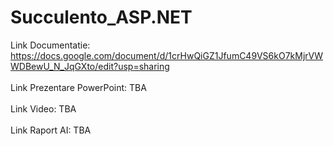 # Succulento_ASP.NET
Link Documentatie:
https://docs.google.com/document/d/1crHwQiGZ1JfumC49VS6kO7kMjrVWWDBewU_N_JqGXto/edit?usp=sharing
<br>
<br>
Link Prezentare PowerPoint:
TBA
<br>
<br>
Link Video:
TBA
<br>
<br>
Link Raport AI:
TBA
